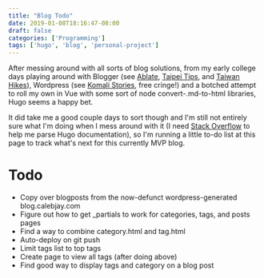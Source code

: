 ```yaml
---
title: "Blog Todo"
date: 2019-01-08T18:16:47-08:00
draft: false
categories: ['Programming']
tags: ['hugo', 'blog', 'personal-project']
---
```


After messing around with all sorts of blog solutions, from my early college days playing around with Blogger (see [Ablate](http://www.ablate.blogspot.com), [Taipei Tips](http://taipeitips.blogspot.com/), and [Taiwan Hikes](http://taiwanhikes.blogspot.com/)), Wordpress (see [Komali Stories](https://komalistories.wordpress.com/), free cringe!) and a botched attempt to roll my own in Vue with some sort of node convert-.md-to-html libraries, Hugo seems a happy bet. 

It did take me a good couple days to sort though and I'm still not entirely sure what I'm doing when I mess around with it (I need [Stack Overflow](https://stackoverflow.com/questions/54028912/in-hugo-documentation-what-is-meant-by-%E2%8A%A2-%E2%8A%A3-and-similar) to help me parse Hugo documentation), so I'm running a little to-do list at this page to track what's next for this currently MVP blog. 

# Todo
* Copy over blogposts from the now-defunct wordpress-generated blog.calebjay.com
* Figure out how to get _partials to work for categories, tags, and posts pages
* Find a way to combine category.html and tag.html
* Auto-deploy on git push
* Limit tags list to top tags
* Create page to view all tags (after doing above)
* Find good way to display tags and category on a blog post
